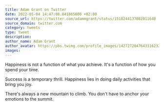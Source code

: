 ```yaml
---
title: Adam Grant on Twitter
date: 2022-05-04 14:47:08.841865000 +02:00
source_url: https://twitter.com/adammgrant/status/1518244137082011648
source_domain: twitter.com
category: tweets
type: tweet
description:
author_name: Adam Grant
author_avatar: https://pbs.twimg.com/profile_images/1427272847643316232/9CeNBJAr_400x400.jpg
images:
---
```


Happiness is not a function of what you achieve. It's a function of how you spend your time.

Success is a temporary thrill. Happiness lies in doing daily activities that bring you joy.

There's always a new mountain to climb. You don't have to anchor your emotions to the summit.
